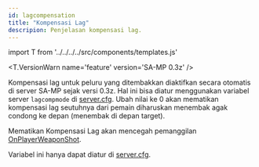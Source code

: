 ```yaml
---
id: lagcompensation
title: "Kompensasi Lag"
descripion: Penjelasan kompensasi lag.
---
```


import T from '../../../../src/components/templates.js'

<T.VersionWarn name='feature' version='SA-MP 0.3z' />

Kompensasi lag untuk peluru yang ditembakkan diaktifkan secara otomatis di server SA-MP sejak versi 0.3z. Hal ini bisa diatur menggunakan variabel server `lagcompmode` di [server.cfg](server.cfg). Ubah nilai ke 0 akan mematikan kompensasi lag seutuhnya dari pemain diharuskan menembak agak condong ke depan (menembak di depan target).

Mematikan Kompensasi Lag akan mencegah pemanggilan [OnPlayerWeaponShot](../../callbacks/OnPlayerWeaponShot).

Variabel ini hanya dapat diatur di [server.cfg](server.cfg).
